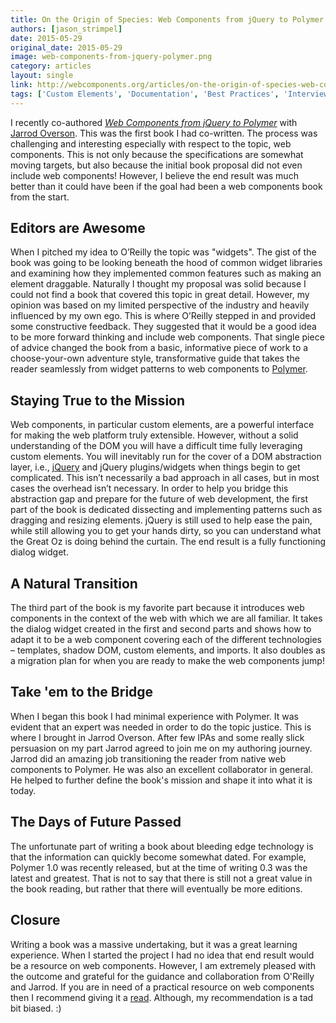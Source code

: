 ```yaml
---
title: On the Origin of Species: Web Components from jQuery to Polymer
authors: [jason_strimpel]
date: 2015-05-29
original_date: 2015-05-29
image: web-components-from-jquery-polymer.png
category: articles
layout: single
link: http://webcomponents.org/articles/on-the-origin-of-species-web-components-from-jquery-to-polymer/
tags: ['Custom Elements', 'Documentation', 'Best Practices', 'Interview']
---
```


I recently co-authored [*Web Components from jQuery to Polymer*](http://shop.oreilly.com/product/0636920032922.do)
with [Jarrod Overson](https://twitter.com/jsoverson). This was the first book I had co-written.
The process was challenging and interesting especially with respect to the topic,
web components. This is not only because the specifications are somewhat moving targets, but also because
the initial book proposal did not even include web components! However, I believe the end result was much
better than it could have been if the goal had been a web components book from the start.

<!-- Excerpt -->

## Editors are Awesome
When I pitched my idea to O’Reilly the topic was "widgets". The gist of the book was going to be looking
beneath the hood of common widget libraries and examining how they implemented common features such as
making an element draggable. Naturally I thought my proposal was solid because I could not find a book
that covered this topic in great detail. However, my opinion was based on my limited perspective of the
industry and heavily influenced by my own ego. This is where O’Reilly stepped in and provided some
constructive feedback. They suggested that it would be a good idea to be more forward thinking and
include web components. That single piece of advice changed the book from a basic, informative piece of
work to a choose-your-own adventure style, transformative guide that takes the reader seamlessly from
widget patterns to web components to [Polymer](https://www.polymer-project.org).

## Staying True to the Mission
Web components, in particular custom elements, are a powerful interface for making the web platform
truly extensible. However, without a solid understanding of the DOM you will have a difficult time
fully leveraging custom elements. You will inevitably run for the cover of a DOM abstraction layer, i.e.,
[jQuery](https://jquery.com/) and jQuery plugins/widgets when things begin to get complicated.
This isn’t necessarily a bad approach in all cases, but in most cases the overhead isn’t necessary.
In order to help you bridge this abstraction gap and prepare for the future of web development, the
first part of the book is dedicated dissecting and implementing patterns such as dragging and resizing
elements. jQuery is still used to help ease the pain, while still allowing you to get your hands dirty,
so you can understand what the Great Oz is doing behind the curtain. The end result is a fully functioning
dialog widget.

## A Natural Transition
The third part of the book is my favorite part because it introduces web components in the context of the
web with which we are all familiar. It takes the dialog widget created in the first and second parts and
shows how to adapt it to be a web component covering each of the different technologies – templates, shadow DOM, custom
elements, and imports. It also doubles as a migration plan for when you are ready to make the web components jump!

## Take 'em to the Bridge
When I began this book I had minimal experience with Polymer. It was evident that an expert was needed in order
to do the topic justice. This is where I brought in Jarrod Overson. After few IPAs and some really slick persuasion
on my part Jarrod agreed to join me on my authoring journey. Jarrod did an amazing job transitioning the reader
from native web components to Polymer. He was also an excellent collaborator in general. He helped to further
define the book's mission and shape it into what it is today.

## The Days of Future Passed
The unfortunate part of writing a book about bleeding edge technology is that the information can quickly
become somewhat dated. For example, Polymer 1.0 was recently released, but at the time of writing 0.3 was the
latest and greatest. That is not to say that there is still not a great value in the book reading, but rather
that there will eventually be more editions.

## Closure
Writing a book was a massive undertaking, but it was a great learning experience. When I started the project
I had no idea that end result would be a resource on web components. However, I am extremely pleased with the
outcome and grateful for the guidance and collaboration from O'Reilly and Jarrod. If you are in need of a
practical resource on web components then I recommend giving it a
[read](http://shop.oreilly.com/product/0636920032922.do). Although, my recommendation is a tad bit biased. :)

